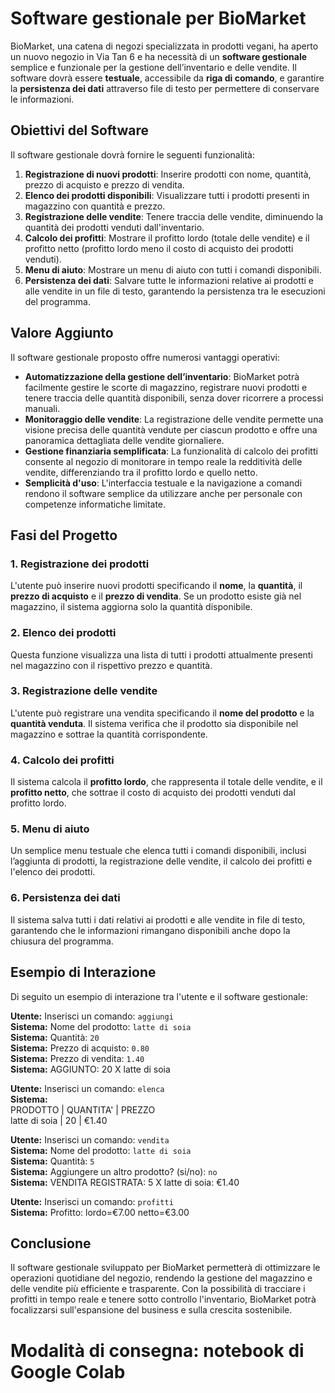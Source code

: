 # Software gestionale per BioMarket

BioMarket, una catena di negozi specializzata in prodotti vegani, ha aperto un nuovo negozio in Via Tan 6 e ha necessità di un **software gestionale** semplice e funzionale per la gestione dell’inventario e delle vendite. Il software dovrà essere **testuale**, accessibile da **riga di comando**, e garantire la **persistenza dei dati** attraverso file di testo per permettere di conservare le informazioni.

## Obiettivi del Software

Il software gestionale dovrà fornire le seguenti funzionalità:

1. **Registrazione di nuovi prodotti**: Inserire prodotti con nome, quantità, prezzo di acquisto e prezzo di vendita.
2. **Elenco dei prodotti disponibili**: Visualizzare tutti i prodotti presenti in magazzino con quantità e prezzo.
3. **Registrazione delle vendite**: Tenere traccia delle vendite, diminuendo la quantità dei prodotti venduti dall'inventario.
4. **Calcolo dei profitti**: Mostrare il profitto lordo (totale delle vendite) e il profitto netto (profitto lordo meno il costo di acquisto dei prodotti venduti).
5. **Menu di aiuto**: Mostrare un menu di aiuto con tutti i comandi disponibili.
6. **Persistenza dei dati**: Salvare tutte le informazioni relative ai prodotti e alle vendite in un file di testo, garantendo la persistenza tra le esecuzioni del programma.

## Valore Aggiunto

Il software gestionale proposto offre numerosi vantaggi operativi:

- **Automatizzazione della gestione dell’inventario**: BioMarket potrà facilmente gestire le scorte di magazzino, registrare nuovi prodotti e tenere traccia delle quantità disponibili, senza dover ricorrere a processi manuali.
- **Monitoraggio delle vendite**: La registrazione delle vendite permette una visione precisa delle quantità vendute per ciascun prodotto e offre una panoramica dettagliata delle vendite giornaliere.
- **Gestione finanziaria semplificata**: La funzionalità di calcolo dei profitti consente al negozio di monitorare in tempo reale la redditività delle vendite, differenziando tra il profitto lordo e quello netto.
- **Semplicità d'uso**: L'interfaccia testuale e la navigazione a comandi rendono il software semplice da utilizzare anche per personale con competenze informatiche limitate.

## Fasi del Progetto

### 1. Registrazione dei prodotti
L'utente può inserire nuovi prodotti specificando il **nome**, la **quantità**, il **prezzo di acquisto** e il **prezzo di vendita**. Se un prodotto esiste già nel magazzino, il sistema aggiorna solo la quantità disponibile.

### 2. Elenco dei prodotti
Questa funzione visualizza una lista di tutti i prodotti attualmente presenti nel magazzino con il rispettivo prezzo e quantità.

### 3. Registrazione delle vendite
L'utente può registrare una vendita specificando il **nome del prodotto** e la **quantità venduta**. Il sistema verifica che il prodotto sia disponibile nel magazzino e sottrae la quantità corrispondente.

### 4. Calcolo dei profitti
Il sistema calcola il **profitto lordo**, che rappresenta il totale delle vendite, e il **profitto netto**, che sottrae il costo di acquisto dei prodotti venduti dal profitto lordo.

### 5. Menu di aiuto
Un semplice menu testuale che elenca tutti i comandi disponibili, inclusi l’aggiunta di prodotti, la registrazione delle vendite, il calcolo dei profitti e l'elenco dei prodotti.

### 6. Persistenza dei dati
Il sistema salva tutti i dati relativi ai prodotti e alle vendite in file di testo, garantendo che le informazioni rimangano disponibili anche dopo la chiusura del programma.

## Esempio di Interazione

Di seguito un esempio di interazione tra l'utente e il software gestionale:

**Utente:** Inserisci un comando: `aggiungi`  
**Sistema:** Nome del prodotto: `latte di soia`  
**Sistema:** Quantità: `20`  
**Sistema:** Prezzo di acquisto: `0.80`  
**Sistema:** Prezzo di vendita: `1.40`  
**Sistema:** AGGIUNTO: 20 X latte di soia

**Utente:** Inserisci un comando: `elenca`  
**Sistema:**  
PRODOTTO | QUANTITA' | PREZZO  
latte di soia | 20 | €1.40

**Utente:** Inserisci un comando: `vendita`  
**Sistema:** Nome del prodotto: `latte di soia`  
**Sistema:** Quantità: `5`  
**Sistema:** Aggiungere un altro prodotto? (si/no): `no`  
**Sistema:** VENDITA REGISTRATA: 5 X latte di soia: €1.40

**Utente:** Inserisci un comando: `profitti`  
**Sistema:** Profitto: lordo=€7.00 netto=€3.00

## Conclusione

Il software gestionale sviluppato per BioMarket permetterà di ottimizzare le operazioni quotidiane del negozio, rendendo la gestione del magazzino e delle vendite più efficiente e trasparente. Con la possibilità di tracciare i profitti in tempo reale e tenere sotto controllo l'inventario, BioMarket potrà focalizzarsi sull'espansione del business e sulla crescita sostenibile.


# Modalità di consegna: notebook di Google Colab